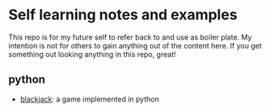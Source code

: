 # Self learning notes and examples
This repo is for my future self to refer back to and use as boiler plate. My intention is not for others to gain anything out of the content here. If you get something out looking anything in this repo, great!

## python
- [blackjack](/python/blackjack/): a game implemented in python
